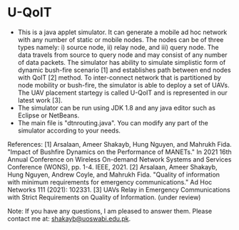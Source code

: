 # U-QoIT
- This is a java applet simulator. It can generate a mobile ad hoc network with any number of static or mobile nodes. The nodes can be of three types namely: i) source node, ii) relay node, and iii) query node. The data travels from source to query node and may consist of any number of data packets. The simulator has ability to simulate simplistic form of dynamic bush-fire scenario [1] and establishes path between end nodes with QoIT [2] method. To inter-connect network that is partitioned by node mobility or bush-fire, the simulator is able to deploy a set of UAVs. The UAV placement startegy is called U-QoIT and is represented in our latest work [3].
- The simulator can be run using JDK 1.8 and any java editor such as Eclipse or NetBeans.
- The main file is "dtnrouting.java". You can modify any part of the simulator according to your needs. 

References:
[1] Arsalaan, Ameer Shakayb, Hung Nguyen, and Mahrukh Fida. "Impact of Bushfire Dynamics on the Performance of MANETs." In 2021 16th Annual Conference on Wireless On-demand Network Systems and Services Conference (WONS), pp. 1-4. IEEE, 2021.
[2] Arsalaan, Ameer Shakayb, Hung Nguyen, Andrew Coyle, and Mahrukh Fida. "Quality of information with minimum requirements for emergency communications." Ad Hoc Networks 111 (2021): 102331.
[3] UAVs Relay in Emergency Communications with Strict Requirements on Quality of Information. (under review)

Note: If you have any questions, I am pleased to answer them. Please contact me at: shakayb@uoswabi.edu.pk.
